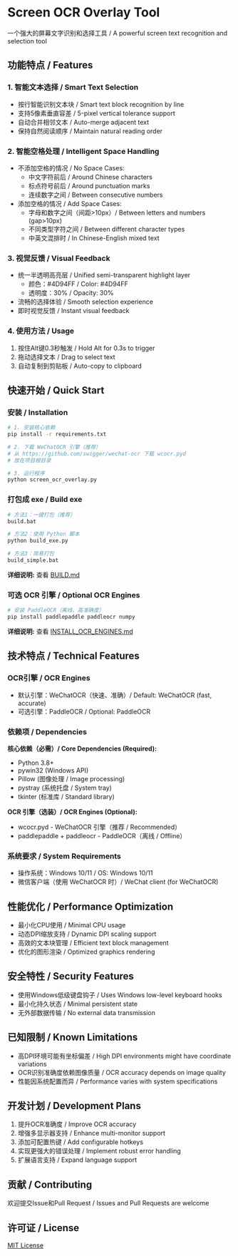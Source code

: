 # Screen OCR Overlay Tool

一个强大的屏幕文字识别和选择工具 / A powerful screen text recognition and selection tool

## 功能特点 / Features

### 1. 智能文本选择 / Smart Text Selection
- 按行智能识别文本块 / Smart text block recognition by line
- 支持5像素垂直容差 / 5-pixel vertical tolerance support
- 自动合并相邻文本 / Auto-merge adjacent text
- 保持自然阅读顺序 / Maintain natural reading order

### 2. 智能空格处理 / Intelligent Space Handling
- 不添加空格的情况 / No Space Cases:
  * 中文字符前后 / Around Chinese characters
  * 标点符号前后 / Around punctuation marks
  * 连续数字之间 / Between consecutive numbers
- 添加空格的情况 / Add Space Cases:
  * 字母和数字之间（间距>10px）/ Between letters and numbers (gap>10px)
  * 不同类型字符之间 / Between different character types
  * 中英文混排时 / In Chinese-English mixed text

### 3. 视觉反馈 / Visual Feedback
- 统一半透明高亮层 / Unified semi-transparent highlight layer
  * 颜色：#4D94FF / Color: #4D94FF
  * 透明度：30% / Opacity: 30%
- 流畅的选择体验 / Smooth selection experience
- 即时视觉反馈 / Instant visual feedback

### 4. 使用方法 / Usage
1. 按住Alt键0.3秒触发 / Hold Alt for 0.3s to trigger
2. 拖动选择文本 / Drag to select text
3. 自动复制到剪贴板 / Auto-copy to clipboard

## 快速开始 / Quick Start

### 安装 / Installation

```bash
# 1. 安装核心依赖
pip install -r requirements.txt

# 2. 下载 WeChatOCR 引擎（推荐）
# 从 https://github.com/swigger/wechat-ocr 下载 wcocr.pyd
# 放在项目根目录

# 3. 运行程序
python screen_ocr_overlay.py
```

### 打包成 exe / Build exe

```bash
# 方法1：一键打包（推荐）
build.bat

# 方法2：使用 Python 脚本
python build_exe.py

# 方法3：简易打包
build_simple.bat
```

**详细说明:** 查看 [BUILD.md](BUILD.md)

### 可选 OCR 引擎 / Optional OCR Engines

```bash
# 安装 PaddleOCR（离线、高准确度）
pip install paddlepaddle paddleocr numpy
```

**详细说明:** 查看 [INSTALL_OCR_ENGINES.md](INSTALL_OCR_ENGINES.md)

## 技术特点 / Technical Features

### OCR引擎 / OCR Engines
- 默认引擎：WeChatOCR（快速、准确）/ Default: WeChatOCR (fast, accurate)
- 可选引擎：PaddleOCR / Optional: PaddleOCR

### 依赖项 / Dependencies

**核心依赖（必需）/ Core Dependencies (Required):**
- Python 3.8+
- pywin32 (Windows API)
- Pillow (图像处理 / Image processing)
- pystray (系统托盘 / System tray)
- tkinter (标准库 / Standard library)

**OCR 引擎（选装）/ OCR Engines (Optional):**
- wcocr.pyd - WeChatOCR 引擎（推荐 / Recommended）
- paddlepaddle + paddleocr - PaddleOCR（离线 / Offline）

### 系统要求 / System Requirements
- 操作系统：Windows 10/11 / OS: Windows 10/11
- 微信客户端（使用 WeChatOCR 时）/ WeChat client (for WeChatOCR)

## 性能优化 / Performance Optimization
- 最小化CPU使用 / Minimal CPU usage
- 动态DPI缩放支持 / Dynamic DPI scaling support
- 高效的文本块管理 / Efficient text block management
- 优化的图形渲染 / Optimized graphics rendering

## 安全特性 / Security Features
- 使用Windows低级键盘钩子 / Uses Windows low-level keyboard hooks
- 最小化持久状态 / Minimal persistent state
- 无外部数据传输 / No external data transmission

## 已知限制 / Known Limitations
- 高DPI环境可能有坐标偏差 / High DPI environments might have coordinate variations
- OCR识别准确度依赖图像质量 / OCR accuracy depends on image quality
- 性能因系统配置而异 / Performance varies with system specifications

## 开发计划 / Development Plans
1. 提升OCR准确度 / Improve OCR accuracy
2. 增强多显示器支持 / Enhance multi-monitor support
3. 添加可配置热键 / Add configurable hotkeys
4. 实现更强大的错误处理 / Implement robust error handling
5. 扩展语言支持 / Expand language support

## 贡献 / Contributing
欢迎提交Issue和Pull Request / Issues and Pull Requests are welcome

## 许可证 / License
[MIT License](LICENSE)
